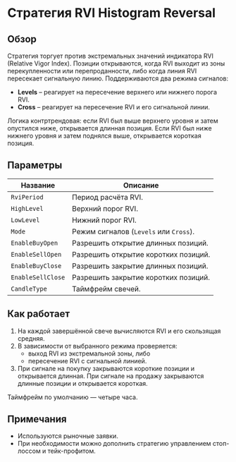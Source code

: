 # Стратегия RVI Histogram Reversal

## Обзор

Стратегия торгует против экстремальных значений индикатора RVI (Relative Vigor Index). Позиции открываются, когда RVI выходит из зоны перекупленности или перепроданности, либо когда линия RVI пересекает сигнальную линию. Поддерживаются два режима сигналов:

- **Levels** – реагирует на пересечение верхнего или нижнего порога RVI.
- **Cross** – реагирует на пересечение RVI и его сигнальной линии.

Логика контртрендовая: если RVI был выше верхнего уровня и затем опустился ниже, открывается длинная позиция. Если RVI был ниже нижнего уровня и затем поднялся выше, открывается короткая позиция.

## Параметры

| Название | Описание |
| --- | --- |
| `RviPeriod` | Период расчёта RVI. |
| `HighLevel` | Верхний порог RVI. |
| `LowLevel` | Нижний порог RVI. |
| `Mode` | Режим сигналов (`Levels` или `Cross`). |
| `EnableBuyOpen` | Разрешить открытие длинных позиций. |
| `EnableSellOpen` | Разрешить открытие коротких позиций. |
| `EnableBuyClose` | Разрешить закрытие длинных позиций. |
| `EnableSellClose` | Разрешить закрытие коротких позиций. |
| `CandleType` | Таймфрейм свечей. |

## Как работает

1. На каждой завершённой свече вычисляются RVI и его скользящая средняя.
2. В зависимости от выбранного режима проверяется:
   - выход RVI из экстремальной зоны, либо
   - пересечение RVI с сигнальной линией.
3. При сигнале на покупку закрываются короткие позиции и открывается длинная. При сигнале на продажу закрываются длинные позиции и открывается короткая.

Таймфрейм по умолчанию — четыре часа.

## Примечания

- Используются рыночные заявки.
- При необходимости можно дополнить стратегию управлением стоп-лоссом и тейк-профитом.

